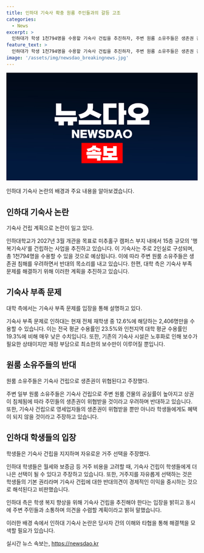 ```yaml
---
title: 인하대 기숙사 확충 원룸 주인들과의 갈등 고조
categories:
  - News
excerpt: >
  인하대가 학생 1천794명을 수용할 기숙사 건립을 추진하자, 주변 원룸 소유주들은 생존권 침해를 우려해 반대하고 있다. 기숙사 확충 필요성을 주장하는 대학 측과 주변 상인들 간 갈등이 일고 있다. 기숙사는 대부분 2인실이며, 수익형 민간투자로 추진되고 있다. 기숙사 확충은 대학과 주변 지역의 관점에서 의견이 엇갈리고 있으며, 주민들의 생존권과 학생들의 거주 선택 권리 간 갈등으로 번지고 있다. 
feature_text: >
  인하대가 학생 1천794명을 수용할 기숙사 건립을 추진하자, 주변 원룸 소유주들은 생존권 침해를 우려해 반대하고 있다. 기숙사 확충 필요성을 주장하는 대학 측과 주변 상인들 간 갈등이 일고 있다. 기숙사는 대부분 2인실이며, 수익형 민간투자로 추진되고 있다. 기숙사 확충은 대학과 주변 지역의 관점에서 의견이 엇갈리고 있으며, 주민들의 생존권과 학생들의 거주 선택 권리 간 갈등으로 번지고 있다. 
image: '/assets/img/newsdao_breakingnews.jpg'
---
```


<p><img src="/assets/img/newsdao_breakingnews.jpg" alt="firstkoreanews 속보" /></p>

<p>인하대 기숙사 논란의 배경과 주요 내용을 알아보겠습니다. </p>

<h2 data-ke-size="size26">인하대 기숙사 논란</h2>

<p data-ke-size="size16">기숙사 건립 계획으로 논란이 일고 있다.</p>

<p>인하대학교가 2027년 3월 개관을 목표로 미추홀구 캠퍼스 부지 내에서 15층 규모의 '행복기숙사'를 건립하는 사업을 추진하고 있습니다. 이 기숙사는 주로 2인실로 구성되며, 총 1천794명을 수용할 수 있을 것으로 예상됩니다. 이에 따라 주변 원룸 소유주들은 생존권 침해를 우려하면서 반대의 목소리를 내고 있습니다. 한편, 대학 측은 기숙사 부족 문제를 해결하기 위해 이러한 계획을 추진하고 있습니다.</p>

<h2 data-ke-size="size26">기숙사 부족 문제</h2>

<p data-ke-size="size16">대학 측에서는 기숙사 부족 문제를 입장을 통해 설명하고 있다.</p>

<p>기숙사 부족 문제로 인하대는 현재 전체 재학생 중 12.6%에 해당하는 2,406명만을 수용할 수 있습니다. 이는 전국 평균 수용률인 23.5%와 인천지역 대학 평균 수용률인 19.3%에 비해 매우 낮은 수치입니다. 또한, 기존의 기숙사 시설은 노후화로 인해 보수가 필요한 상태이지만 재정 부담으로 최소한의 보수만이 이루어질 뿐입니다.</p>

<h2 data-ke-size="size26">원룸 소유주들의 반대</h2>

<p data-ke-size="size16">원룸 소유주들은 기숙사 건립으로 생존권이 위협된다고 주장했다.</p>

<p>주변 일부 원룸 소유주들은 기숙사 건립으로 주변 원룸 건물의 공실률이 높아지고 상권이 침체됨에 따라 주민들의 생존권이 위협받을 것이라고 우려하며 반대하고 있습니다. 또한, 기숙사 건립으로 영세업자들의 생존권이 위협받을 뿐만 아니라 학생들에게도 혜택이 되지 않을 것이라고 주장하고 있습니다.</p>

<h2 data-ke-size="size26">인하대 학생들의 입장</h2>

<p data-ke-size="size16">학생들은 기숙사 건립을 지지하며 자유로운 거주 선택을 주장했다.</p>

<p>인하대 학생들은 월세와 보증금 등 거주 비용을 고려할 때, 기숙사 건립이 학생들에게 더 나은 선택이 될 수 있다고 주장하고 있습니다. 또한, 거주지를 자유롭게 선택하는 것은 학생들의 기본 권리라며 기숙사 건립에 대한 반대의견이 경제적인 이익을 중시하는 것으로 해석된다고 비판했습니다.</p>

<p>인하대 측은 학생 복지 향상을 위해 기숙사 건립을 추진해야 한다는 입장을 밝히고 동시에 주변 주민들과 소통하며 의견을 수렴할 계획이라고 밝혀 말했습니다.</p>

<p>이러한 배경 속에서 인하대 기숙사 논란은 당사자 간의 이해와 타협을 통해 해결책을 모색할 필요가 있습니다.</p>
실시간 뉴스 속보는, <a href="https://newsdao.kr" rel="dofollow">https://newsdao.kr</a>


